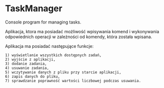 # TaskManager
Console program for managing tasks.

Aplikacja, ktora ma posiadać możliwość wpisywania komend i wykonywania odpowiednich operacji w zależności od komendy, która została wpisana.

Aplikacja ma posiadać następujące funkcje:

    1) wyświetlanie wszystkich dostępnych zadań,
    2) wyjście z aplikacji,
    3) dodanie zadania,
    4) usuwanie zadania,
    5) wczytywanie danych z pliku przy starcie aplikacji,
    6) zapis danych do pliku,
    7) sprawdzanie poprawność wartości liczbowej podczas usuwania.
